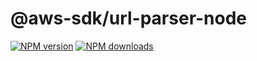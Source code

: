 # @aws-sdk/url-parser-node

[![NPM version](https://img.shields.io/npm/v/@aws-sdk/url-parser-node.svg)](https://www.npmjs.com/package/@aws-sdk/url-parser-node)
[![NPM downloads](https://img.shields.io/npm/dm/@aws-sdk/url-parser-node.svg)](https://www.npmjs.com/package/@aws-sdk/url-parser-node)
